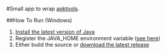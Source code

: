 #Small app to wrap [apktools](https://ibotpeaches.github.io/Apktool/ "apktools").

##How To Run (Windows)

1.  [Install the latest version of Java](https://www.java.com/en/download/ "Install the latest version of Java")
2. Register the JAVA_HOME environment variable ([see here](https://www.google.com/search?q=java_home+windows+10 "see here"))
3. Either build the source or [download the latest release](https://github.com/01010100010100100100100101000111/APKTools/releases "download the latest release")